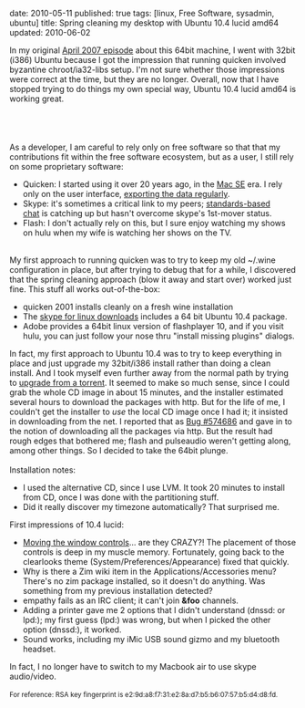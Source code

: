 date: 2010-05-11
published: true
tags: [linux, Free Software, sysadmin, ubuntu]
title: Spring cleaning my desktop with Ubuntu 10.4 lucid amd64
updated: 2010-06-02


<div>In my original <a href="http://advogato.org/person/connolly/diary/51.html">April 2007 episode</a> about this 64bit machine, I went with 32bit (i386) Ubuntu because I got the impression that running quicken involved byzantine chroot/ia32-libs setup. I'm not sure whether those impressions were correct at the time, but they are no longer.&nbsp;Overall, now that I have stopped trying to do things my own special way, Ubuntu 10.4 lucid amd64 is working great.</div><br />
<a name='more'></a><br />
<br />
<br />
<div><div style="margin-bottom: 0px; margin-left: 0px; margin-right: 0px; margin-top: 0px;">As a developer, I am careful to rely only on free software so that that my contributions fit within the free software ecosystem, but as a user, I still rely on some proprietary software:</div></div><div><ul><li>Quicken: I started using it over 20 years ago, in the&nbsp;<a href="http://en.wikipedia.org/wiki/Macintosh_SE">Mac SE</a>&nbsp;era. I rely only on the user interface,&nbsp;<a href="http://dig.csail.mit.edu/breadcrumbs/node/96">exporting the data regularly</a>.</li>
<li>Skype: it's sometimes a critical link to my peers;&nbsp;<a href="http://dig.csail.mit.edu/breadcrumbs/node/63">standards-based chat</a>&nbsp;is catching up but hasn't overcome skype's 1st-mover status.</li>
<li>Flash: I don't actually rely on this, but I sure enjoy watching my shows on hulu when my wife is watching her shows on the TV.</li>
</ul></div><br />
My first approach to running quicken was to try to keep my old ~/.wine configuration in place, but after trying to debug that for a while, I discovered that the spring cleaning approach (blow it away and start over) worked just fine. This stuff all works out-of-the-box:<br />
<div><ul><li>quicken 2001 installs cleanly on a fresh wine installation</li>
<li>The <a href="http://www.skype.com/intl/en-us/get-skype/on-your-computer/linux/post-download/">skype for linux downloads</a> includes a  64 bit Ubuntu 10.4 package.</li>
<li>Adobe provides a 64bit linux version of flashplayer 10, and if you visit hulu, you can just follow your nose thru "install missing plugins" dialogs.</li>
</ul></div><div>In fact, my first approach to Ubuntu 10.4 was to try to keep everything in place and just upgrade my 32bit/i386 install rather than doing a clean install. And I took myself even further away from the normal path by trying to <a href="https://help.ubuntu.com/community/LucidUpgrades#Upgrading from a Torrent">upgrade from a torrent</a>. It seemed to make so much sense, since I could grab the whole CD image in about 15 minutes, and the installer estimated several hours to download the packages with http. But for the life of me, I couldn't get the installer to <i>use</i> the local CD image once I had it; it insisted in downloading from the net. I reported that as <a href="https://bugs.launchpad.net/ubuntu/+source/ubiquity/+bug/574686">Bug #574686</a> and gave in to the notion of downloading all the packages via http. But the result had rough edges that bothered me; flash and pulseaudio weren't getting along, among other things. So I decided to take the 64bit plunge.</div><div><br />
</div><div>Installation notes:</div><div><ul><li>I used the alternative CD, since I use LVM. It took 20 minutes to install from CD, once I was done with the partitioning stuff.</li>
<li>Did it really discover my timezone automatically? That surprised me.</li>
</ul>First impressions of 10.4 lucid:</div><div><ul><li><a href="http://www.webupd8.org/2010/03/almost-official-ubuntu-1004-lucid-will.html">Moving the window controls</a>... are they CRAZY?! The placement of those controls is deep in my muscle memory. Fortunately, going back to the clearlooks theme (System/Preferences/Appearance) fixed that quickly.</li>
<li>Why is there a Zim wiki item in the Applications/Accessories menu? There's no zim package installed, so it doesn't do anything. Was something from my previous installation detected?</li>
<li>empathy fails as an IRC client; it can't join <b>&amp;foo</b> channels.</li>
<li>Adding a printer gave me 2 options that I didn't understand (dnssd: or lpd:); my first guess (lpd:) was wrong, but when I picked the other option (dnssd:), it worked.</li>
<li>Sound works, including my iMic USB sound gizmo and my bluetooth headset.</li>
</ul>In fact, I no longer have to switch to my Macbook air to use skype audio/video.</div><div><br />
</div><div><small>For reference: RSA key fingerprint is e2:9d:a8:f7:31:e2:8a:d7:b5:b6:07:57:b5:d4:d8:fd.</small></div><div><br />
</div>